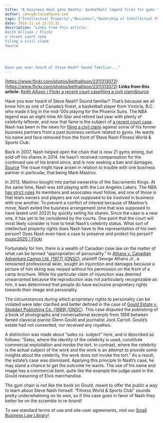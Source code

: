 ```yaml
---
title: "A business deal gone Nashty: basketball legend files for gyms to stop using his name and image"
author: jenny@clausehound.com
tags: ["Intellectual Property","Business","Ownership of Intellectual Property","Commercial Activities","Jenny"]
date: 2016-11-14 12:53:31
description: "Links from this article:
Keith Allison / Flickr 
a recent court case
filing a civil claim
Source




Have you ever heard of Steve Nash? Sound familiar..."
---
```


[https://www.flickr.com/photos/keithallison/2311313072](https://www.flickr.com/photos/keithallison/2311313072)
**Links from this article:** [Keith Allison / Flickr ](https://www.flickr.com/photos/keithallison/2311313072)[a recent court case](http://bc.ctvnews.ca/steve-nash-wants-his-name-removed-from-21-b-c-gyms-1.3121810)[filing a civil claim](http://www.cbc.ca/news/canada/british-columbia/steve-nash-suing-former-business-parnters-1.3277691)[Source](http://www.snclubs.com/)

Have you ever heard of Steve Nash? Sound familiar? That’s because we all know him as one of Canada’s finest, a basketball player from Victoria, B.C. who made it big in the mid-’00s playing for the Phoenix Suns. The NBA legend was an eight-time All-Star and retired last year with plenty of celebrity leftover, and now that fame is the subject of [a recent court case](http://bc.ctvnews.ca/steve-nash-wants-his-name-removed-from-21-b-c-gyms-1.3121810). Nash has been in the news for [filing a civil claim](http://www.cbc.ca/news/canada/british-columbia/steve-nash-suing-former-business-parnters-1.3277691) against some of his former business partners from a past business venture related to gyms. He wants his name and face removed from the front of Steve Nash Fitness World & Sports Club.

Back in 2007, Nash helped open the chain that is now 21 gyms strong, but sold off his shares in 2014. He hasn’t received compensation for the continued use of his brand since, and is now seeking a ban and damages.  [Source](http://www.snclubs.com/) The issue might have arisen in relation to trouble with one business partner in particular, that being Mark Mastrov.

In 2013, Mastrov bought into partial ownership of the Sacramento Kings. At the same time, Nash was still playing with the Los Angeles Lakers. The NBA [has strict rules](http://theundefeated.com/videos/qa-michele-roberts-nba-players-union/) its members and associates must follow, and one of those is that team owners and players are not supposed to be involved in business with one another. To prevent a conflict of interest because of Mastrov’s move, Nash exited the business arrangement (one that was supposed to have lasted until 2022) by quickly selling his shares. Since the case is a new one, it has yet to be considered by the courts. One point that the court will most likely consider is how to treat Nash’s celebrity status. What sort of intellectual property rights does Nash have to the representation of his own person? Does Nash even have a case to preserve and protect his person?[music2020 / Flickr](https://www.flickr.com/photos/music2020/10722587196)

Fortunately for him, there is a wealth of Canadian case law on the matter of what can be termed “appropriation of personality.” In [Athans v. Canadian Adventure Camps Ltd. (1977) (ONSC)](http://www.canlii.org/en/on/onsc/doc/1977/1977canlii1255/1977canlii1255.html), plaintiff George Athans Jr., a renowned professional skier, sought an injunction and damages because a picture of him skiing was reused without his permission on the front of a camp brochure. While his particular claim of injunction was deemed unwarranted because the reproduction was not particularly recognizable as him, it was determined that people do have exclusive proprietary rights towards their image and personality.

The circumstances during which proprietary rights to personality can be violated were later clarified and better defined in the case of [Gould Estate v. Stoddart Publishing Co. (1999) (ONSC)](https://releve.canlii.org/en/on/onsc/doc/1996/1996canlii8209/1996canlii8209.html?searchUrlHash=AAAAAQAQZ291bGQgdiBzdG9kZGFydAAAAAAB&amp;resultIndex=2). This case disputed the publishing of a book of photographs and conversational excerpts from 1956 between famed classical pianist Glenn Gould and journalist Jock Carroll. Gould’s estate had not consented, nor received any royalties.

A distinction was made about “sales vs. subject” here, and is described as follows: “Sales, where the identity of the celebrity is used, constitute commercial exploitation and invoke the tort. In contrast, where the celebrity is the actual subject of the work and the work is an attempt to provide some insights about the celebrity, the work does not invoke the tort.” As a result, the estate’s case was dismissed. Applying this principle to Nash’s case, he may stand a chance to get the outcome he wants. The use of his name and image has a commercial bent, quite like the example the judge used in the Gould reasoning of Elvis merchandise.

The gym chain is not like the book on Gould, meant to offer the public a way to learn about Steve Nash himself. “Fitness World & Sports Club” sounds pretty underwhelming on its own, so if this case goes in favor of Nash they better be on the scramble to re-brand!

To see standard terms of use and site-user agreements, visit our [Small Business Law Library](https://clausehound.com/legal-contract/14918/#!/document=)! 
